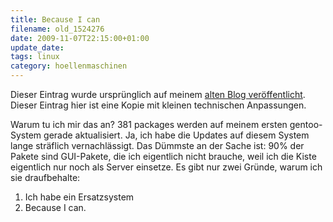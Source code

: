 ```yaml
---
title: Because I can
filename: old_1524276
date: 2009-11-07T22:15:00+01:00
update_date:
tags: linux
category: hoellenmaschinen
---
```

Dieser Eintrag wurde ursprünglich auf meinem [alten Blog veröffentlicht](https://stu.blogger.de/stories/1524276/). Dieser Eintrag hier ist eine Kopie mit kleinen technischen Anpassungen.

Warum tu ich mir das an? 381 packages werden auf meinem ersten gentoo-System gerade aktualisiert. Ja, ich habe die Updates auf diesem System lange sträflich vernachlässigt. Das Dümmste an der Sache ist: 90% der Pakete sind GUI-Pakete, die ich eigentlich nicht brauche, weil ich die Kiste eigentlich nur noch als Server einsetze. Es gibt nur zwei Gründe, warum ich sie draufbehalte:

1. Ich habe ein Ersatzsystem
2. Because I can.
